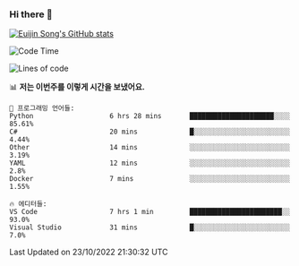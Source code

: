 ### Hi there 👋

[![Euijin Song's GitHub stats](https://github-readme-stats.vercel.app/api?username=lstar2397&count_private=true&show_icons=true&theme=tokyonight&locale=kr)](https://github.com/anuraghazra/github-readme-stats)

<!--START_SECTION:waka-->
![Code Time](http://img.shields.io/badge/Code%20Time-99%20hrs%2048%20mins-blue)

![Lines of code](https://img.shields.io/badge/%EC%A0%80%EB%8A%94%20%EC%97%AC%ED%83%9C%EA%B9%8C%EC%A7%80%20-114%20Thousand%20%EC%A4%84%EC%9D%98%20%EC%BD%94%EB%93%9C%EB%A5%BC%20%EC%9E%91%EC%84%B1%ED%96%88%EC%96%B4%EC%9A%94.-blue)

📊 **저는 이번주를 이렇게 시간을 보냈어요.** 

```text
💬 프로그래밍 언어들: 
Python                   6 hrs 28 mins       █████████████████████░░░░   85.61% 
C#                       20 mins             █░░░░░░░░░░░░░░░░░░░░░░░░   4.44% 
Other                    14 mins             ░░░░░░░░░░░░░░░░░░░░░░░░░   3.19% 
YAML                     12 mins             ░░░░░░░░░░░░░░░░░░░░░░░░░   2.8% 
Docker                   7 mins              ░░░░░░░░░░░░░░░░░░░░░░░░░   1.55%

🔥 에디터들: 
VS Code                  7 hrs 1 min         ███████████████████████░░   93.0% 
Visual Studio            31 mins             █░░░░░░░░░░░░░░░░░░░░░░░░   7.0%

```


 Last Updated on 23/10/2022 21:30:32 UTC
<!--END_SECTION:waka-->

<!--
**lstar2397/lstar2397** is a ✨ _special_ ✨ repository because its `README.md` (this file) appears on your GitHub profile.

Here are some ideas to get you started:

- 🔭 I’m currently working on ...
- 🌱 I’m currently learning ...
- 👯 I’m looking to collaborate on ...
- 🤔 I’m looking for help with ...
- 💬 Ask me about ...
- 📫 How to reach me: ...
- 😄 Pronouns: ...
- ⚡ Fun fact: ...
-->

